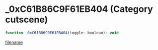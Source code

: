 # _0xC61B86C9F61EB404 (Category cutscene)

```js
function _0xC61B86C9F61EB404(toggle: boolean): void
```

[filename](_0xC61B86C9F61EB404_m.md ':include')